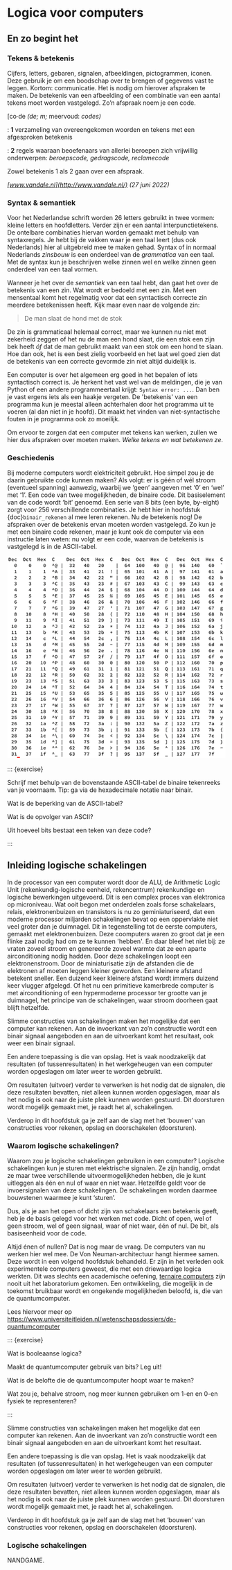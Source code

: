 # Logica voor computers

## En zo begint het

### Tekens & betekenis

Cijfers, letters, gebaren, signalen, afbeeldingen, pictogrammen, iconen. Deze gebruik je om een boodschap over te brengen of gegevens vast te leggen. Kortom: communicatie. Het is nodig om hierover afspraken te maken. De  betekenis van een afbeelding of een combinatie van een aantal tekens moet worden vastgelegd.  Zo’n afspraak noem je een code.

[co·de *(de; m;* meervoud: *codes)*

: **1** verzameling van overeengekomen woorden en tekens met een afgesproken betekenis

: **2** regels waaraan beoefenaars van allerlei beroepen zich vrijwillig onderwerpen: *beroepscode, gedragscode, reclamecode*

Zowel betekenis 1 als 2 gaan over een afspraak.

 *[www.vandale.nl](http://www.vandale.nl/) (27 juni 2022)*

### Syntax & semantiek

Voor het Nederlandse schrift worden 26 letters gebruikt in twee vormen: kleine letters en hoofdletters. Verder zijn er een aantal interpunctietekens. De ontelbare combinaties hiervan worden gemaakt met behulp van syntaxregels. Je hebt bij de vakken waar je een taal leert (dus ook Nederlands) hier al uitgebreid mee te maken gehad. Syntax of in normaal Nederlands *zinsbouw* is een onderdeel van de *grammatica* van een taal. Met de syntax kun je beschrijven welke zinnen wel en welke zinnen geen onderdeel van een taal vormen. 

Wanneer je het over de *semantiek* van een taal hebt, dan gaat het over de betekenis van een zin. Wat wordt er bedoeld met een zin. Met een mensentaal komt het regelmatig voor dat een syntactisch correcte zin meerdere betekenissen heeft. Kijk maar even naar de volgende zin:

> De man slaat de hond met de stok

De zin is grammaticaal helemaal correct, maar we kunnen nu niet met zekerheid zeggen of het nu de man een hond slaat, die een stok een zijn bek heeft *óf* dat de man gebruikt maakt van een stok om een hond te slaan. Hoe dan ook, het is een best zielig voorbeeld en het laat wel goed zien dat de betekenis van een correcte gevormde zin niet altijd duidelijk is.

Een computer is over het algemeen erg goed in het bepalen of iets syntactisch correct is. Je herkent het vast wel van de meldingen, die je van Python of een andere programmeertaal krijgt: `Syntax error: ...`. Dan ben je vast ergens iets als een haakje vergeten. De 'betekenis' van een programma kun je meestal alleen achterhalen door het programma uit te voeren (al dan niet in je hoofd). Dit maakt het vinden van niet-syntactische fouten in je programma ook zo moeilijk.

Om ervoor te zorgen dat een computer met tekens kan werken, zullen we hier dus afspraken over moeten maken. *Welke tekens en wat betekenen ze*.

### Geschiedenis 

Bij moderne computers wordt elektriciteit gebruikt. Hoe simpel zou je de daarin gebruikte code kunnen maken? Als volgt: er is géén of wél stroom (eventueel spanning) aanwezig, waarbij we ‘geen’ aangeven met ‘0’ en ‘wel’ met ‘1’. Een code van twee mogelijkheden, de binaire code. Dit basiselement van de code wordt ‘bit’ genoemd. Een serie van 8 bits (een byte, by-eight) zorgt voor 256 verschillende combinaties. Je hebt hier in hoofdstuk {doc}`binair_rekenen` al mee leren rekenen. Nu de betekenis nog! De afspraken over de betekenis ervan moeten worden vastgelegd. Zo kun je met een binaire code rekenen, maar je kunt ook de computer via een instructie laten weten: nu volgt er een code, waarvan de betekenis is vastgelegd is in de ASCII-tabel.

![ASCII tabel](assets/ASCII_table.png)

::: {exercise}

Schrijf met behulp van de bovenstaande ASCII-tabel de binaire tekenreeks van je voornaam. Tip: ga via de hexadecimale notatie naar binair.

Wat is de beperking van de ASCII-tabel?

Wat is de opvolger van ASCII?

Uit hoeveel bits bestaat een teken van deze code?

:::

## Inleiding logische schakelingen

In de processor van een computer wordt door de ALU, de Arithmetic Logic Unit (rekenkundig-logische eenheid, rekencentrum) rekenkundige en logische bewerkingen uitgevoerd. Dit is een complex proces van elektronica op microniveau. Wat ooit begon met onderdelen zoals forse schakelaars, relais, elektronenbuizen en transistors is nu zo geminiaturiseerd, dat een moderne processor miljarden schakelingen bevat op een oppervlakte niet veel groter dan je duimnagel. Dit in tegenstelling tot de eerste computers, gemaakt met elektronenbuizen. Deze coomputers waren zo groot dat je een flinke zaal nodig had om ze te kunnen 'hebben'. En daar bleef het niet bij: ze vraten zoveel stroom en genereerde zoveel warmte dat ze een aparte airconditioning nodig hadden. Door deze schakelingen loopt een elektronenstroom. Door de miniaturisatie zijn de afstanden die de elektronen af moeten leggen kleiner geworden.  Een kleinere afstand betekent sneller. Een duizend keer kleinere afstand wordt immers duizend keer vlugger afgelegd. Of het nu een primitieve kamerbrede computer is met airconditioning of een hypermoderne processor ter grootte van je duimnagel, het principe van de schakelingen, waar stroom doorheen gaat blijft hetzelfde.

Slimme constructies van schakelingen maken het mogelijke dat een computer kan rekenen. Aan de invoerkant van zo’n constructie wordt een binair signaal aangeboden en aan de uitvoerkant komt het resultaat, ook weer een binair signaal.

Een andere toepassing is die van opslag. Het is vaak noodzakelijk dat resultaten (of tussenresultaten) in het werkgeheugen van een computer worden opgeslagen om later weer te worden gebruikt.

Om resultaten (uitvoer) verder te verwerken is het nodig dat de signalen, die deze resultaten bevatten, niet alleen kunnen worden opgeslagen, maar als het nodig is ook naar de juiste plek kunnen worden gestuurd. Dit doorsturen wordt mogelijk gemaakt met, je raadt het al, schakelingen.

Verderop in dit hoofdstuk ga je zelf aan de slag met het ‘bouwen’ van constructies voor rekenen, opslag en doorschakelen (doorsturen).

### Waarom logische schakelingen?

Waarom zou je logische schakelingen gebruiken in een computer? Logische schakelingen kun je sturen met elektrische signalen. Ze zijn handig, omdat ze maar twee verschillende uitvoermogelijkheden hebben, die je kunt uitleggen als één en nul of waar en niet waar. Hetzelfde geldt voor de invoersignalen van deze schakelingen. De schakelingen worden daarmee bouwstenen waarmee je kunt ‘sturen’.

Dus, als je aan het open of dicht zijn van schakelaars een betekenis geeft, heb je de basis gelegd voor het werken met code. Dicht of open, wel of geen stroom, wel of geen signaal, waar of niet waar, één of nul. De bit, als basiseenheid voor de code.

Altijd énen of nullen? Dat is nog maar de vraag. De computers van nu werken hier wel mee. De Von Neuman-architectuur hangt hiermee samen. Deze wordt in een volgend hoofdstuk behandeld. Er zijn in het verleden ook experimentele computers geweest, die met een driewaardige logica werkten. Dit was slechts een academische oefening, [ternaire computers](https://en.wikipedia.org/wiki/Ternary_computer) zijn nooit uit het laboratorium gekomen. Een ontwikkeling, die mogelijk in de toekomst bruikbaar wordt en ongekende mogelijkheden beloofd, is, die van de quantumcomputer.

Lees hiervoor meer op https://www.universiteitleiden.nl/wetenschapsdossiers/de-quantumcomputer

::: {exercise}

Wat is booleaanse logica?

Maakt de quantumcomputer gebruik van bits? Leg uit!

Wat is de belofte die de quantumcomputer hoopt waar te maken?

Wat zou je, behalve stroom, nog meer kunnen gebruiken om 1-en en 0-en fysiek te representeren?

:::

Slimme constructies van schakelingen maken het mogelijke dat een computer kan rekenen. Aan de invoerkant van zo’n constructie wordt een binair signaal aangeboden en aan de uitvoerkant komt het resultaat.

Een andere toepassing is die van opslag. Het is vaak noodzakelijk dat resultaten (of tussenresultaten) in het werkgeheugen van een computer worden opgeslagen om later weer te worden gebruikt.

Om resultaten (uitvoer) verder te verwerken is het nodig dat de signalen, die deze resultaten bevatten, niet alleen kunnen worden opgeslagen, maar als het nodig is ook naar de juiste plek kunnen worden gestuurd. Dit doorsturen wordt mogelijk gemaakt met, je raadt het al, schakelingen.

Verderop in dit hoofdstuk ga je zelf aan de slag met het ‘bouwen’ van constructies voor rekenen, opslag en doorschakelen (doorsturen).

### Logische schakelingen

NANDGAME.
